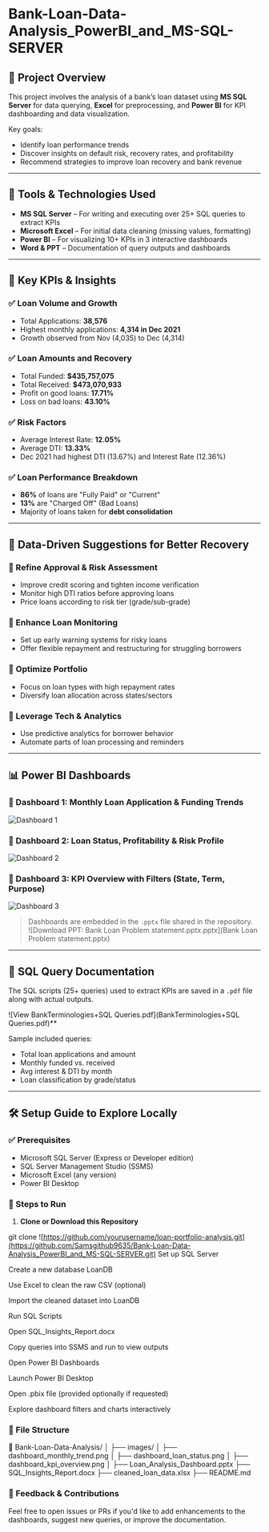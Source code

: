 # Bank-Loan-Data-Analysis_PowerBI_and_MS-SQL-SERVER
## 📁 Project Overview

This project involves the analysis of a bank’s loan dataset using **MS SQL Server** for data querying, **Excel** for preprocessing, and **Power BI** for KPI dashboarding and data visualization.

Key goals:
- Identify loan performance trends
- Discover insights on default risk, recovery rates, and profitability
- Recommend strategies to improve loan recovery and bank revenue

---

## 🧮 Tools & Technologies Used

- **MS SQL Server** – For writing and executing over 25+ SQL queries to extract KPIs
- **Microsoft Excel** – For initial data cleaning (missing values, formatting)
- **Power BI** – For visualizing 10+ KPIs in 3 interactive dashboards
- **Word & PPT** – Documentation of query outputs and dashboards

---

## 📌 Key KPIs & Insights

### ✅ Loan Volume and Growth

- Total Applications: **38,576**
- Highest monthly applications: **4,314 in Dec 2021**
- Growth observed from Nov (4,035) to Dec (4,314)

### ✅ Loan Amounts and Recovery

- Total Funded: **$435,757,075**
- Total Received: **$473,070,933**
- Profit on good loans: **17.71%**
- Loss on bad loans: **43.10%**

### ✅ Risk Factors

- Average Interest Rate: **12.05%**
- Average DTI: **13.33%**
- Dec 2021 had highest DTI (13.67%) and Interest Rate (12.36%)

### ✅ Loan Performance Breakdown

- **86%** of loans are "Fully Paid" or "Current"
- **13%** are "Charged Off" (Bad Loans)
- Majority of loans taken for **debt consolidation**

---

## 📌 Data-Driven Suggestions for Better Recovery

### 📍 Refine Approval & Risk Assessment

- Improve credit scoring and tighten income verification
- Monitor high DTI ratios before approving loans
- Price loans according to risk tier (grade/sub-grade)

### 📍 Enhance Loan Monitoring

- Set up early warning systems for risky loans
- Offer flexible repayment and restructuring for struggling borrowers

### 📍 Optimize Portfolio

- Focus on loan types with high repayment rates
- Diversify loan allocation across states/sectors

### 📍 Leverage Tech & Analytics

- Use predictive analytics for borrower behavior
- Automate parts of loan processing and reminders

---

## 📊 Power BI Dashboards

### 🔹 Dashboard 1: Monthly Loan Application & Funding Trends  
![Dashboard 1](Dashboard1_Summary.png)

### 🔹 Dashboard 2: Loan Status, Profitability & Risk Profile  
![Dashboard 2](Dashboard2_Overview.png)

### 🔹 Dashboard 3: KPI Overview with Filters (State, Term, Purpose)  
![Dashboard 3](Dashboard2_Overview.png)

> Dashboards are embedded in the `.pptx` file shared in the repository.  
![Download PPT: Bank Loan Problem statement.pptx.pptx](Bank Loan Problem statement.pptx)

---

## 🧾 SQL Query Documentation

The SQL scripts (25+ queries) used to extract KPIs are saved in a `.pdf` file along with actual outputs.

![View BankTerminologies+SQL Queries.pdf](BankTerminologies+SQL Queries.pdf)**

Sample included queries:
- Total loan applications and amount
- Monthly funded vs. received
- Avg interest & DTI by month
- Loan classification by grade/status

---

## 🛠️ Setup Guide to Explore Locally

### ✅ Prerequisites

- Microsoft SQL Server (Express or Developer edition)
- SQL Server Management Studio (SSMS)
- Microsoft Excel (any version)
- Power BI Desktop

### 🔻 Steps to Run

1. **Clone or Download this Repository**

git clone ![https://github.com/yourusername/loan-portfolio-analysis.git](https://github.com/Samsgithub9635/Bank-Loan-Data-Analysis_PowerBI_and_MS-SQL-SERVER.git)
Set up SQL Server

Create a new database LoanDB

Use Excel to clean the raw CSV (optional)

Import the cleaned dataset into LoanDB

Run SQL Scripts

Open SQL_Insights_Report.docx

Copy queries into SSMS and run to view outputs

Open Power BI Dashboards

Launch Power BI Desktop

Open .pbix file (provided optionally if requested)

Explore dashboard filters and charts interactively

### 📂 File Structure

📁 Bank-Loan-Data-Analysis/
│
├── images/
│   ├── dashboard_monthly_trend.png
│   ├── dashboard_loan_status.png
│   ├── dashboard_kpi_overview.png
│
├── Loan_Analysis_Dashboard.pptx
├── SQL_Insights_Report.docx
├── cleaned_loan_data.xlsx
├── README.md
### 💬 Feedback & Contributions
Feel free to open issues or PRs if you'd like to add enhancements to the dashboards, suggest new queries, or improve the documentation.











